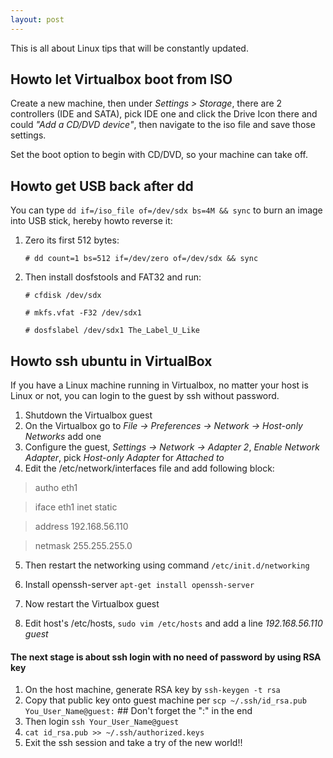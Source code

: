 ```yaml
---
layout: post
---
```

This is all about Linux tips that will be constantly updated.

## Howto let Virtualbox boot from ISO ##
Create a new machine, then under *Settings > Storage*, there are 2 controllers (IDE and SATA), pick IDE one and click the Drive Icon there and could *"Add a CD/DVD device"*, then navigate to the iso file and save those settings.

Set the boot option to begin with CD/DVD, so your machine can take off.


## Howto get USB back after dd ##
You can type `dd if=/iso_file of=/dev/sdx bs=4M && sync` to burn an image into USB stick, hereby howto reverse it:

1. Zero its first 512 bytes:

    `# dd count=1 bs=512 if=/dev/zero of=/dev/sdx && sync`

2. Then install dosfstools and FAT32 and run:

    `# cfdisk /dev/sdx`

    `# mkfs.vfat -F32 /dev/sdx1`

    `# dosfslabel /dev/sdx1 The_Label_U_Like`

## Howto ssh ubuntu in VirtualBox ##
If you have a Linux machine running in Virtualbox, no matter your host is Linux or not, you can login to the guest by ssh without password.

1. Shutdown the Virtualbox guest
2. On the Virtualbox go to *File -> Preferences -> Network -> Host-only Networks* add one
3. Configure the guest, *Settings -> Network -> Adapter 2*, *Enable Network Adapter*, pick *Host-only Adapter* for *Attached to*
4. Edit the /etc/network/interfaces file and add following block:

>autho eth1

>iface eth1 inet static

>address 192.168.56.110

>netmask 255.255.255.0

5. Then restart the networking using command `/etc/init.d/networking`
6. Install openssh-server `apt-get install openssh-server`
7. Now restart the Virtualbox	 guest

8. Edit host's /etc/hosts, `sudo vim /etc/hosts` and add a line *192.168.56.110  guest*

#### The next stage is about ssh login with no need of password by using RSA key ####
1. On the host machine, generate RSA key by `ssh-keygen -t rsa`
2. Copy that public key onto guest machine per `scp ~/.ssh/id_rsa.pub You_User_Name@guest:`  ## Don't forget the ":" in the end
3. Then login `ssh Your_User_Name@guest`
4. `cat id_rsa.pub >> ~/.ssh/authorized.keys`
5. Exit the ssh session and take a try of the new world!!

